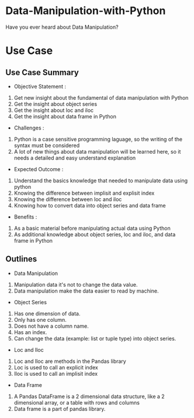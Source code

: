 # Data-Manipulation-with-Python
Have you ever heard about Data Manipulation?


# Use Case
## Use Case Summary

- Objective Statement :

1. Get new insight about the fundamental of data manipulation with Python
2. Get the insight about object series
3. Get the insight about loc and iloc
4. Get the insight about data frame in Python

- Challenges :
1. Python is a case sensitive programming laguage, so the writing of the syntax must be considered
2. A lot of new things about data manipulation will be learned here, so it needs a detailed and easy understand explanation

- Expected Outcome :
1. Understand the basics knowledge that needed to manipulate data using python
2. Knowing the difference between implisit and explisit index
3. Knowing the difference between loc and iloc
4. Knowing how to convert data into object series and data frame

- Benefits :
1. As a basic material before manipulating actual data using Python
2. As additional knowledge about object series, loc and iloc, and data frame in Python

## Outlines
- Data Manipulation
1. Manipulation data it's not to change the data value. 
2. Data manipulation make the data easier to read by machine.

- Object Series
1. Has one dimension of data.
2. Only has one column.
3. Does not have a column name.
4. Has an index.
5. Can change the data (example: list or tuple type) into object series.

- Loc and Iloc
1. Loc and Iloc are methods in the Pandas library
2. Loc  is used to call an explicit index
3. Iloc is used to call an implisit index

- Data Frame
1. A Pandas DataFrame is a 2 dimensional data structure, like a 2 dimensional array, or a table with rows and columns
2. Data frame is a part of pandas library.

